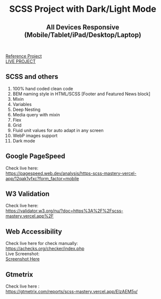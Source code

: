 
  
<p align="center">
</p>
<h1 align="center">
  SCSS Project with Dark/Light Mode
</h1> 

<h2 align="center">
  All Devices Responsive (Mobile/Tablet/iPad/Desktop/Laptop)
</h2> <br/>

[Reference Project](https://www.frontendpractice.com/projects/basic) <br/>
[LIVE PROJECT](https://scss-mastery.vercel.app/)

## SCSS and others

1. 100% hand coded clean code
2. BEM naming style in HTML/SCSS [Footer and Featured News block]
3. Mixin
4. Variables
5. Deep Nesting
6. Media query with mixin
7. Flex
8. Grid
9. Fluid unit values for auto adapt in any screen
10. WebP images support
11. Dark mode

## Google PageSpeed

   Check live here: <br/>  https://pagespeed.web.dev/analysis/https-scss-mastery-vercel-app/12qak1yfxc?form_factor=mobile

## W3 Validation

   Check live here: <br/>  https://validator.w3.org/nu/?doc=https%3A%2F%2Fscss-mastery.vercel.app%2F
   
## Web Accessibility

   Check live here for check manually: <br/>  https://achecks.org/checker/index.php <br/>
	Live Screenshot: <br/>[Screenshot Here](https://prnt.sc/fEq1yXQc3IwQ)
	   
## Gtmetrix

   Check live here : <br/>  https://gtmetrix.com/reports/scss-mastery.vercel.app/EIzAEM5v/
